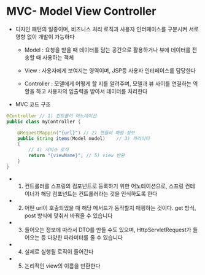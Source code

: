 # MVC- Model View Controller

* 디자인 패턴의 일종이며, 비즈니스 처리 로직과 사용자 인터페이스를 구분시켜 서로 영향 없이 개발이 가능하다

    * Model : 요청을 받을 때 데이터를 담는 공간으로 활용하거나 뷰에 데이터를 전송할 때 사용하는 객체

    * View : 사용자에게 보여지는 영역이며, JSP등 사용자 인터페이스를 담당한다

    * Controller : 모델에게 어떻게 할 지를 알려주며, 모델과 뷰 사이를 연결하는 역할을 하고 사용자의 입출력을 받아서 데이터를 처리한다

* MVC 코드 구조

```java
@Controller // 1) 컨트롤러 어노테이션
public class myController {

    @RequestMappin("{url}") // 2) 핸들러 매핑 정보
    public String items(Model model)    // 3) 파라미터
    {
        // 4) 서비스 로직
        return "{viewName}"; // 5) view 반환
    }
}
```

- 1. 컨트롤러를 스프링의 컴포넌트로 등록하기 위한 어노테이션으로, 스프링 컨테이너가 해당 컴포넌트는 컨트롤러라는 것을 인식하도록 한다

- 2. 어떤 url이 호출되었을 때 해당 메서드가 동작할지 매핑하는 것이다. get 방식, post 방식에 맞춰서 바꿔줄 수 있습니다

- 3. 들어오는 정보에 따라서 DTO를 만들 수도 있으며, HttpServletRequest가 들어오는 등 다양한 파라미터를 줄 수 있습니다

- 4. 실제로 실행될 로직이 들어간다

- 5. 논리적인 view의 이름을 반환한다
